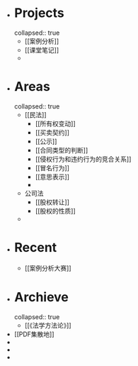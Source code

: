 - # Projects
  collapsed:: true
	- [[案例分析]]
	- [[课堂笔记]]
	-
- # Areas
  collapsed:: true
	- [[民法]]
		- [[所有权变动]]
		- [[买卖契约]]
		- [[公示]]
		- [[合同类型的判断]]
		- [[侵权行为和违约行为的竞合关系]]
		- [[冒名行为]]
		- [[意思表示]]
		-
	- 公司法
		- [[股权转让]]
		- [[股权的性质]]
	-
- # Recent
	- [[案例分析大赛]]
- # Archieve
  collapsed:: true
	- [[《法学方法论》]]
- [[PDF集散地]]
-
-
-